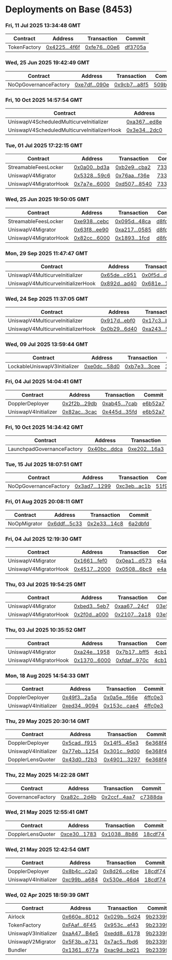 # Deployments on Base (8453)
### Fri, 11 Jul 2025 13:34:48 GMT
| Contract | Address | Transaction | Commit |
|---|---|---|---|
| TokenFactory | [0x4225...4f6f](https://basescan.org/address/0x4225c632b62622bd7b0a3ec9745c0a866ff94f6f) | [0xfe76...00e6](https://basescan.org/tx/0xfe76c956c0318008fbeff9aebe9a7440fffb9dc071db7802d435b4e22ca100e6) | [df3705a](https://github.com/whetstoneresearch/doppler/commit/df3705a) | 
### Wed, 25 Jun 2025 19:42:49 GMT
| Contract | Address | Transaction | Commit |
|---|---|---|---|
| NoOpGovernanceFactory | [0xe7df...090e](https://basescan.org/address/0xe7dfbd5b0a2c3b4464653a9becdc489229ef090e) | [0x9cb7...a8f5](https://basescan.org/tx/0x9cb74f0eecbe92fb1f45aa1fcba39d95f3e9416dfcb778da10b4238cb88ea8f5) | [509b88a](https://github.com/whetstoneresearch/doppler/commit/509b88a) | 
### Fri, 10 Oct 2025 14:57:54 GMT
| Contract | Address | Transaction | Commit |
|---|---|---|---|
| UniswapV4ScheduledMulticurveInitializer | [0xa367...ed8e](https://basescan.org/address/0xa36715da46ddf4a769f3290f49af58bf8132ed8e) | [0xcf5f...7e67](https://basescan.org/tx/0xcf5f2c3f782203d4f94d7514cfb287789aa032d2fbb0cacfb13aed8138707e67) | [2fc12b1](https://github.com/whetstoneresearch/doppler/commit/2fc12b1) | 
| UniswapV4ScheduledMulticurveInitializerHook | [0x3e34...2dc0](https://basescan.org/address/0x3e342a06f9592459d75721d6956b570f02ef2dc0) | [0x146a...efde](https://basescan.org/tx/0x146a27318a7a93cc9e06a3c39147cc701dcbfdc72cfbbbbaa742607516c7efde) | [2fc12b1](https://github.com/whetstoneresearch/doppler/commit/2fc12b1) | 
### Tue, 01 Jul 2025 17:22:15 GMT
| Contract | Address | Transaction | Commit |
|---|---|---|---|
| StreamableFeesLocker | [0x0a00...bd3a](https://basescan.org/address/0x0a00775d71a42cd33d62780003035e7f5b47bd3a) | [0xb2e9...cba2](https://basescan.org/tx/0xb2e9602eb2971ec2a8e071ec8d8c558f659da8fa9341e368eb6550f36f13cba2) | [73335af](https://github.com/whetstoneresearch/doppler/commit/73335af) | 
| UniswapV4Migrator | [0x5328...59c6](https://basescan.org/address/0x5328a67747c9db61457eb1a23be16bd73d1659c6) | [0x76aa...f36e](https://basescan.org/tx/0x76aa2866bee5b4eebab601d4756128124091e4b4de5b7e95821f3927f301f36e) | [73335af](https://github.com/whetstoneresearch/doppler/commit/73335af) | 
| UniswapV4MigratorHook | [0x7a7e...6000](https://basescan.org/address/0x7a7e77e2411752f0d2ea227467f8c3e5acdf6000) | [0xd507...8540](https://basescan.org/tx/0xd50709a830abf1eb0359d6fb5fa3c35cdc817794061c6a3f9b9143aadcf68540) | [73335af](https://github.com/whetstoneresearch/doppler/commit/73335af) | 
### Wed, 25 Jun 2025 19:50:05 GMT
| Contract | Address | Transaction | Commit |
|---|---|---|---|
| StreamableFeesLocker | [0xe938...cebc](https://basescan.org/address/0xe93882f395b0b24180855c68ab19b2d78573cebc) | [0x095d...48ca](https://basescan.org/tx/0x095d3885dcab799b7fb8ef64656b7863dc1da7cea6a0311a5efb24d72b3e48ca) | [d8fd426](https://github.com/whetstoneresearch/doppler/commit/d8fd426) | 
| UniswapV4Migrator | [0x63f8...ee90](https://basescan.org/address/0x63f8c8f9befaab2facd7ece0b0242f78b920ee90) | [0xa217...0585](https://basescan.org/tx/0xa217fab1437af0f625ad439f835a4760847611bf75495d75296c0a1190cc0585) | [d8fd426](https://github.com/whetstoneresearch/doppler/commit/d8fd426) | 
| UniswapV4MigratorHook | [0x82cc...6000](https://basescan.org/address/0x82cc0daaea3c9ee022bc61dbc7bf6db6460b6000) | [0x1893...1fcd](https://basescan.org/tx/0x18932474fbc4b3f0a977eff5ef986c09a4632bc3c8db9f5d07cbd9d075e91fcd) | [d8fd426](https://github.com/whetstoneresearch/doppler/commit/d8fd426) | 
### Mon, 29 Sep 2025 11:47:47 GMT
| Contract | Address | Transaction | Commit |
|---|---|---|---|
| UniswapV4MulticurveInitializer | [0x65de...c951](https://basescan.org/address/0x65de470da664a5be139a5d812be5fda0d76cc951) | [0x0f5d...d856](https://basescan.org/tx/0x0f5df0fac1a460c6230611729e7759981c410167aa866889712abe88e53ed856) | [a289a75](https://github.com/whetstoneresearch/doppler/commit/a289a75) | 
| UniswapV4MulticurveInitializerHook | [0x892d...ad40](https://basescan.org/address/0x892d3c2b4abeaaf67d52a7b29783e2161b7cad40) | [0x681e...1b43](https://basescan.org/tx/0x681ee9f90be1db6ea28f8f47fc2ad97d7264589477e310e6d990d29eb1a91b43) | [a289a75](https://github.com/whetstoneresearch/doppler/commit/a289a75) | 
### Wed, 24 Sep 2025 11:37:05 GMT
| Contract | Address | Transaction | Commit |
|---|---|---|---|
| UniswapV4MulticurveInitializer | [0x917d...ebf0](https://basescan.org/address/0x917da361072ce968acd810bbfc9b64079426ebf0) | [0x17c3...b0a8](https://basescan.org/tx/0x17c3abd998994c6518f869d77fb8938ee48b291b32951afafa779a86a189b0a8) | [1a3aa00](https://github.com/whetstoneresearch/doppler/commit/1a3aa00) | 
| UniswapV4MulticurveInitializerHook | [0x0b29...6d40](https://basescan.org/address/0x0b295972a3febd121a0efebbe26c7fa8a6526d40) | [0xa243...5caf](https://basescan.org/tx/0xa2434a3c48c836d554bed3351b752ee16d91e10db6a58a23113c42eb0a0f5caf) | [1a3aa00](https://github.com/whetstoneresearch/doppler/commit/1a3aa00) | 
### Wed, 09 Jul 2025 13:59:44 GMT
| Contract | Address | Transaction | Commit |
|---|---|---|---|
| LockableUniswapV3Initializer | [0xe0dc...58d0](https://basescan.org/address/0xe0dc4012ac9c868f09c6e4b20d66ed46d6f258d0) | [0xb7e3...3cee](https://basescan.org/tx/0xb7e38496562c905cf6937a2678ac435f29d4078c53210a2cc8c633c2dbbf3cee) | [3d77e8f](https://github.com/whetstoneresearch/doppler/commit/3d77e8f) | 
### Fri, 04 Jul 2025 14:04:41 GMT
| Contract | Address | Transaction | Commit |
|---|---|---|---|
| DopplerDeployer | [0x2f2b...29db](https://basescan.org/address/0x2f2bacd46d3f5c9ee052ab392b73711db89129db) | [0xab45...7cab](https://basescan.org/tx/0xab454dac1bdbc41534ad82891d7e99622664249161956a05d283eed004a07cab) | [e6b52a7](https://github.com/whetstoneresearch/doppler/commit/e6b52a7) | 
| UniswapV4Initializer | [0x82ac...3cac](https://basescan.org/address/0x82ac010c67f70bacf7655cd8948a4ad92a173cac) | [0x445d...35fd](https://basescan.org/tx/0x445da5e03f54acecd1a77e8d0d642620fb324ae39c97cb0b762f0c3d4c4b35fd) | [e6b52a7](https://github.com/whetstoneresearch/doppler/commit/e6b52a7) | 
### Fri, 10 Oct 2025 14:34:42 GMT
| Contract | Address | Transaction | Commit |
|---|---|---|---|
| LaunchpadGovernanceFactory | [0x40bc...ddca](https://basescan.org/address/0x40bcb4dda3bcf7dba30c5d10c31ee2791ed9ddca) | [0xe202...16a3](https://basescan.org/tx/0xe202eb08fbd6b9b8364c9286706ba7b01e91fc395a96932ba02a6608b22016a3) | [7c4e720](https://github.com/whetstoneresearch/doppler/commit/7c4e720) | 
### Tue, 15 Jul 2025 18:07:51 GMT
| Contract | Address | Transaction | Commit |
|---|---|---|---|
| NoOpGovernanceFactory | [0x3ad7...1299](https://basescan.org/address/0x3ad727ee0fbbb8ee0920933fdb96f23fd56f1299) | [0xc3eb...ac1b](https://basescan.org/tx/0xc3eb0fb9d5ab83a4b4373178cf8a2af75e6919317bfc74859236adfb3cdaac1b) | [51f9aec](https://github.com/whetstoneresearch/doppler/commit/51f9aec) | 
### Fri, 01 Aug 2025 20:08:11 GMT
| Contract | Address | Transaction | Commit |
|---|---|---|---|
| NoOpMigrator | [0x6ddf...5c33](https://basescan.org/address/0x6ddfed58d238ca3195e49d8ac3d4cea6386e5c33) | [0x2e33...14c8](https://basescan.org/tx/0x2e33041fcf31503872054e93a9ed97265758916de747d561267c4f58fb9814c8) | [6a2dbfd](https://github.com/whetstoneresearch/doppler/commit/6a2dbfd) | 
### Fri, 04 Jul 2025 12:19:30 GMT
| Contract | Address | Transaction | Commit |
|---|---|---|---|
| UniswapV4Migrator | [0x1661...fef0](https://basescan.org/address/0x166109c4ee7fe69164631caa937daa5f5cebfef0) | [0x0ea1...d573](https://basescan.org/tx/0x0ea16f707797fc64b6e4f00a09e811a8ad48480cb80ac95dae78e7ddaa75d573) | [e4aaf9b](https://github.com/whetstoneresearch/doppler/commit/e4aaf9b) | 
| UniswapV4MigratorHook | [0x4517...2000](https://basescan.org/address/0x45178a8d6d368d612b7552b217802b7f97262000) | [0x0508...6bc9](https://basescan.org/tx/0x0508633783972b9974e8d4478f5325dc88916bf1f67dd74acf616d2d23176bc9) | [e4aaf9b](https://github.com/whetstoneresearch/doppler/commit/e4aaf9b) | 
### Thu, 03 Jul 2025 19:54:25 GMT
| Contract | Address | Transaction | Commit |
|---|---|---|---|
| UniswapV4Migrator | [0xbed3...5eb7](https://basescan.org/address/0xbed386a1fc62b6598c9b8d2bf634471b6fe75eb7) | [0xaa67...24cf](https://basescan.org/tx/0xaa67db01603de2d40aa70bcf5086d00024a6b3f2b2fdbe1d84564124da4524cf) | [03e53eb](https://github.com/whetstoneresearch/doppler/commit/03e53eb) | 
| UniswapV4MigratorHook | [0x2f0d...a000](https://basescan.org/address/0x2f0dd492d7fcc99a8d56c9fdc3eb915d63b9a000) | [0x2107...2a18](https://basescan.org/tx/0x210708be0fc685684acb8a201704075398e3cad3c811232c1e1cd24e72742a18) | [03e53eb](https://github.com/whetstoneresearch/doppler/commit/03e53eb) | 
### Thu, 03 Jul 2025 10:35:52 GMT
| Contract | Address | Transaction | Commit |
|---|---|---|---|
| UniswapV4Migrator | [0xa24e...1958](https://basescan.org/address/0xa24e35a5d71d02a59b41e7c93567626302da1958) | [0x7b17...bff5](https://basescan.org/tx/0x7b176cc9f28f92131d112d1d3e6429f5e89d5e05d6f35dab1f107d85b11cbff5) | [4cb1805](https://github.com/whetstoneresearch/doppler/commit/4cb1805) | 
| UniswapV4MigratorHook | [0x1370...6000](https://basescan.org/address/0x1370ad7fda3b054eca3532a066b968433e736000) | [0xfdaf...970c](https://basescan.org/tx/0xfdaf6dc94737405abf67c1f8000771824badbc5242cb9894073333c8c93f970c) | [4cb1805](https://github.com/whetstoneresearch/doppler/commit/4cb1805) | 
### Mon, 18 Aug 2025 14:54:33 GMT
| Contract | Address | Transaction | Commit |
|---|---|---|---|
| DopplerDeployer | [0x49f3...2a5a](https://basescan.org/address/0x49f3fbb2dff7f3d03b622e3b2a6d3f2e6fdb2a5a) | [0x0a5e...f66e](https://basescan.org/tx/0x0a5ea6c2b317ac332c16de0438ee2834967f52aa0d3e7b95cd6b624dd423f66e) | [4ffc0e3](https://github.com/whetstoneresearch/doppler/commit/4ffc0e3) | 
| UniswapV4Initializer | [0xed34...9094](https://basescan.org/address/0xed344444633b965cd148f8ffce3765938a179094) | [0x153c...cae4](https://basescan.org/tx/0x153c5d581b83c3d2c2fe7a3a9325db7048d3376d33448a2b12aa5457f3abcae4) | [4ffc0e3](https://github.com/whetstoneresearch/doppler/commit/4ffc0e3) | 
### Thu, 29 May 2025 20:30:14 GMT
| Contract | Address | Transaction | Commit |
|---|---|---|---|
| DopplerDeployer | [0x5cad...f915](https://basescan.org/address/0x5cadb034267751a364ddd4d321c99e07a307f915) | [0x14f5...45e3](https://basescan.org/tx/0x14f502bdc4fb21c751e1961d18e2ec588dc733d35f06861eaeb581cae6cc45e3) | [6e368f4](https://github.com/whetstoneresearch/doppler/commit/6e368f4) | 
| UniswapV4Initializer | [0x77eb...1254](https://basescan.org/address/0x77ebfbae15ad200758e9e2e61597c0b07d731254) | [0x301c...9d00](https://basescan.org/tx/0x301cfeddd1c9e4f83b24c235fe42ff1c0a100d350ba4e142dd8291fb50379d00) | [6e368f4](https://github.com/whetstoneresearch/doppler/commit/6e368f4) | 
| DopplerLensQuoter | [0x43d0...f2b3](https://basescan.org/address/0x43d0d97ec9241a8f05a264f94b82a1d2e600f2b3) | [0x4901...3297](https://basescan.org/tx/0x49017fe92ee9c62f3b812c949a812dcd3f44fc26fd75a5d955beae7c9baa3297) | [6e368f4](https://github.com/whetstoneresearch/doppler/commit/6e368f4) | 
### Thu, 22 May 2025 14:22:28 GMT
| Contract | Address | Transaction | Commit |
|---|---|---|---|
| GovernanceFactory | [0xa82c...2d4b](https://basescan.org/address/0xa82c66b6ddeb92089015c3565e05b5c9750b2d4b) | [0x2ccf...4aa7](https://basescan.org/tx/0x2ccf65a48cf57faac39f96950367775d3e36f110b21f4421e6b5667333094aa7) | [c7388da](https://github.com/whetstoneresearch/doppler/commit/c7388da) | 
### Wed, 21 May 2025 12:55:41 GMT
| Contract | Address | Transaction | Commit |
|---|---|---|---|
| DopplerLensQuoter | [0xce30...1783](https://basescan.org/address/0xce3099b2f07029b086e5e92a1573c5f5a3071783) | [0x1038...8b86](https://basescan.org/tx/0x1038d87c884494ff555a1c0dd65daffd47affa4e42256425b37408658eac8b86) | [18cdf74](https://github.com/whetstoneresearch/doppler/commit/18cdf74) | 
### Wed, 21 May 2025 12:42:54 GMT
| Contract | Address | Transaction | Commit |
|---|---|---|---|
| DopplerDeployer | [0x8b4c...c2a0](https://basescan.org/address/0x8b4c7db9121fc885689c0a50d5a1429f15aec2a0) | [0x8d26...c4be](https://basescan.org/tx/0x8d26a1e36a9dcfd8066723048593dda932a8e4b4c9381b1f62638b6e8da5c4be) | [18cdf74](https://github.com/whetstoneresearch/doppler/commit/18cdf74) | 
| UniswapV4Initializer | [0xc99b...a684](https://basescan.org/address/0xc99b485499f78995c6f1640dbb1413c57f8ba684) | [0x530e...46d4](https://basescan.org/tx/0x530e08f271f34eea131204dd7677469d4d854d185f113c1571880f8251de46d4) | [18cdf74](https://github.com/whetstoneresearch/doppler/commit/18cdf74) | 
### Wed, 02 Apr 2025 18:59:39 GMT
| Contract | Address | Transaction | Commit |
|---|---|---|---|
| Airlock | [0x660e...8D12](https://basescan.org/address/0x660eAaEdEBc968f8f3694354FA8EC0b4c5Ba8D12) | [0x029b...5d24](https://basescan.org/tx/0x029b03e1549bf6a8e115b9d961c62a75ba4869a912c0f13bdaa2da7d1f0a5d24) | [9b23399](https://github.com/whetstoneresearch/doppler/commit/9b23399) | 
| TokenFactory | [0xFAaf...6F45](https://basescan.org/address/0xFAafdE6a5b658684cC5eb0C5c2c755B00A246F45) | [0x953c...ef43](https://basescan.org/tx/0x953ce1d03c960f0440bc73d1779260438c43ae500219aeb4045da3ca9b3eef43) | [9b23399](https://github.com/whetstoneresearch/doppler/commit/9b23399) | 
| UniswapV3Initializer | [0xaA47...B4e5](https://basescan.org/address/0xaA47D2977d622DBdFD33eeF6a8276727c52EB4e5) | [0xedd8...6178](https://basescan.org/tx/0xedd8814aa44488f429e5df618335cf0281001b4b545b9d2be292fd43bb876178) | [9b23399](https://github.com/whetstoneresearch/doppler/commit/9b23399) | 
| UniswapV2Migrator | [0x5F3b...e731](https://basescan.org/address/0x5F3bA43D44375286296Cb85F1EA2EBfa25dde731) | [0x7ac5...fbd6](https://basescan.org/tx/0x7ac54a46394134807ec1f687fe2f7ca21994fbd9eb8684189adf58b001dcfbd6) | [9b23399](https://github.com/whetstoneresearch/doppler/commit/9b23399) | 
| Bundler | [0x1361...677a](https://basescan.org/address/0x136191B46478cAB023cbC01a36160C4Aad81677a) | [0xac9d...bd21](https://basescan.org/tx/0xac9d54a5beabc34315e5c0969d6e13809460b9e1fcaaef1946c6f4d0ce6abd21) | [9b23399](https://github.com/whetstoneresearch/doppler/commit/9b23399) | 
